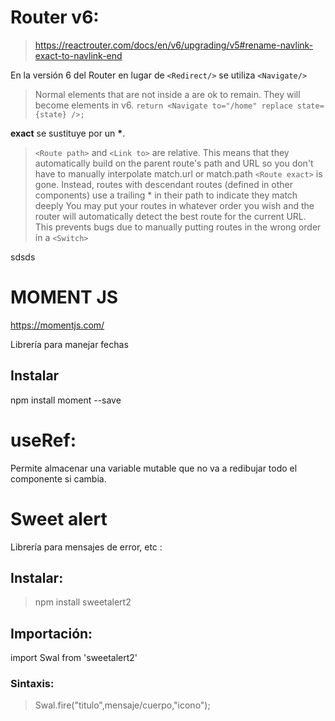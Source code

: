 # Router v6:

> https://reactrouter.com/docs/en/v6/upgrading/v5#rename-navlink-exact-to-navlink-end

En la versión 6 del Router en lugar de `<Redirect/>` se utiliza `<Navigate/>`

> Normal <Redirect> elements that are not inside a <Switch> are ok to remain. They will become <Navigate> elements in v6.
> `return <Navigate to="/home" replace state={state} />;`

**exact** se sustituye por un **\***.

> `<Route path>` and `<Link to>` are relative. This means that they automatically build on the parent route's path and URL so you don't have to manually interpolate match.url or match.path
> `<Route exact>` is gone. Instead, routes with descendant routes (defined in other components) use a trailing \* in their path to indicate they match deeply
> You may put your routes in whatever order you wish and the router will automatically detect the best route for the current URL. This prevents bugs due to manually putting routes in the wrong order in a `<Switch>`

sdsds

# MOMENT JS

https://momentjs.com/

Librería para manejar fechas

## Instalar

npm install moment --save

# useRef:

Permite almacenar una variable mutable que no va a redibujar todo el componente si cambia.

# Sweet alert

Librería para mensajes de error, etc :

## Instalar:

> npm install sweetalert2

## Importación:

import Swal from 'sweetalert2'

### Sintaxis:

> Swal.fire("titulo",mensaje/cuerpo,"icono");
